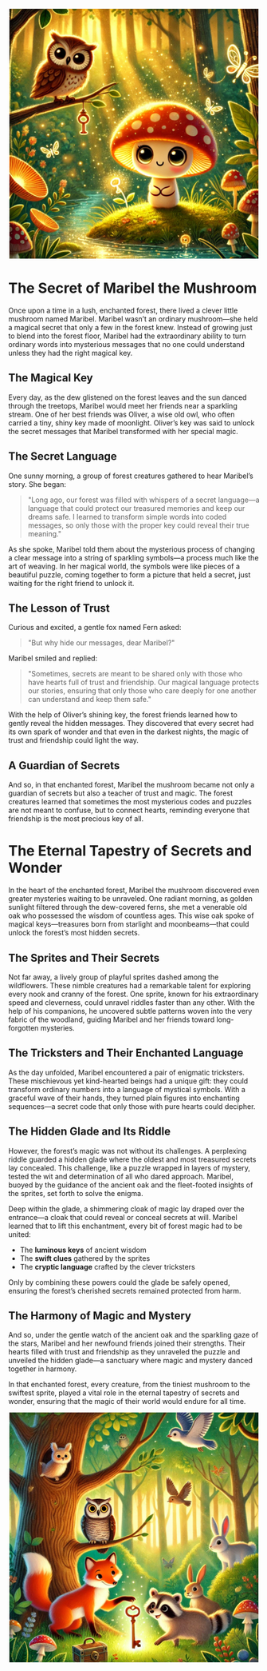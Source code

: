 <p align="center">
  <img src="https://raw.githubusercontent.com/olejardamir/hackingbtc/refs/heads/main/chapter1/ch1a.webp?raw=true" width="500">
</p>

# The Secret of Maribel the Mushroom

Once upon a time in a lush, enchanted forest, there lived a clever little mushroom named Maribel. Maribel wasn’t an ordinary mushroom—she held a magical secret that only a few in the forest knew. Instead of growing just to blend into the forest floor, Maribel had the extraordinary ability to turn ordinary words into mysterious messages that no one could understand unless they had the right magical key.

## The Magical Key

Every day, as the dew glistened on the forest leaves and the sun danced through the treetops, Maribel would meet her friends near a sparkling stream. One of her best friends was Oliver, a wise old owl, who often carried a tiny, shiny key made of moonlight. Oliver’s key was said to unlock the secret messages that Maribel transformed with her special magic.

## The Secret Language

One sunny morning, a group of forest creatures gathered to hear Maribel’s story. She began:

> "Long ago, our forest was filled with whispers of a secret language—a language that could protect our treasured memories and keep our dreams safe. I learned to transform simple words into coded messages, so only those with the proper key could reveal their true meaning."

As she spoke, Maribel told them about the mysterious process of changing a clear message into a string of sparkling symbols—a process much like the art of weaving. In her magical world, the symbols were like pieces of a beautiful puzzle, coming together to form a picture that held a secret, just waiting for the right friend to unlock it.

## The Lesson of Trust

Curious and excited, a gentle fox named Fern asked:

> "But why hide our messages, dear Maribel?"

Maribel smiled and replied:

> "Sometimes, secrets are meant to be shared only with those who have hearts full of trust and friendship. Our magical language protects our stories, ensuring that only those who care deeply for one another can understand and keep them safe."

With the help of Oliver’s shining key, the forest friends learned how to gently reveal the hidden messages. They discovered that every secret had its own spark of wonder and that even in the darkest nights, the magic of trust and friendship could light the way.

## A Guardian of Secrets

And so, in that enchanted forest, Maribel the mushroom became not only a guardian of secrets but also a teacher of trust and magic. The forest creatures learned that sometimes the most mysterious codes and puzzles are not meant to confuse, but to connect hearts, reminding everyone that friendship is the most precious key of all.

# The Eternal Tapestry of Secrets and Wonder

In the heart of the enchanted forest, Maribel the mushroom discovered even greater mysteries waiting to be unraveled. One radiant morning, as golden sunlight filtered through the dew-covered ferns, she met a venerable old oak who possessed the wisdom of countless ages. This wise oak spoke of magical keys—treasures born from starlight and moonbeams—that could unlock the forest’s most hidden secrets.

## The Sprites and Their Secrets

Not far away, a lively group of playful sprites dashed among the wildflowers. These nimble creatures had a remarkable talent for exploring every nook and cranny of the forest. One sprite, known for his extraordinary speed and cleverness, could unravel riddles faster than any other. With the help of his companions, he uncovered subtle patterns woven into the very fabric of the woodland, guiding Maribel and her friends toward long-forgotten mysteries.

## The Tricksters and Their Enchanted Language

As the day unfolded, Maribel encountered a pair of enigmatic tricksters. These mischievous yet kind-hearted beings had a unique gift: they could transform ordinary numbers into a language of mystical symbols. With a graceful wave of their hands, they turned plain figures into enchanting sequences—a secret code that only those with pure hearts could decipher.

## The Hidden Glade and Its Riddle

However, the forest’s magic was not without its challenges. A perplexing riddle guarded a hidden glade where the oldest and most treasured secrets lay concealed. This challenge, like a puzzle wrapped in layers of mystery, tested the wit and determination of all who dared approach. Maribel, buoyed by the guidance of the ancient oak and the fleet-footed insights of the sprites, set forth to solve the enigma.

Deep within the glade, a shimmering cloak of magic lay draped over the entrance—a cloak that could reveal or conceal secrets at will. Maribel learned that to lift this enchantment, every bit of forest magic had to be united: 

- The **luminous keys** of ancient wisdom  
- The **swift clues** gathered by the sprites  
- The **cryptic language** crafted by the clever tricksters  

Only by combining these powers could the glade be safely opened, ensuring the forest’s cherished secrets remained protected from harm.

## The Harmony of Magic and Mystery

And so, under the gentle watch of the ancient oak and the sparkling gaze of the stars, Maribel and her newfound friends joined their strengths. Their hearts filled with trust and friendship as they unraveled the puzzle and unveiled the hidden glade—a sanctuary where magic and mystery danced together in harmony.

In that enchanted forest, every creature, from the tiniest mushroom to the swiftest sprite, played a vital role in the eternal tapestry of secrets and wonder, ensuring that the magic of their world would endure for all time.

<p align="center">
  <img src="https://raw.githubusercontent.com/olejardamir/hackingbtc/refs/heads/main/chapter1/chapter1.png?raw=true" width="500">
</p>
